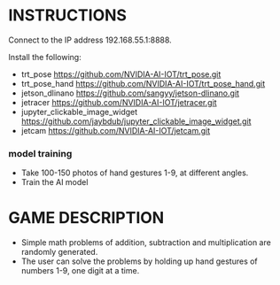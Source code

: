 # INSTRUCTIONS

Connect to the IP address 192.168.55.1:8888.
 
Install the following:
- trt_pose https://github.com/NVIDIA-AI-IOT/trt_pose.git
- trt_pose_hand https://github.com/NVIDIA-AI-IOT/trt_pose_hand.git
- jetson_dlinano https://github.com/sangyy/jetson-dlinano.git
- jetracer https://github.com/NVIDIA-AI-IOT/jetracer.git
- jupyter_clickable_image_widget https://github.com/jaybdub/jupyter_clickable_image_widget.git
- jetcam https://github.com/NVIDIA-AI-IOT/jetcam.git


### model training
- Take 100-150 photos of hand gestures 1-9, at different angles.
- Train the AI model

  
# GAME DESCRIPTION
- Simple math problems of addition, subtraction and multiplication are randomly generated.
- The user can solve the problems by holding up hand gestures of numbers 1-9, one digit at a time.
